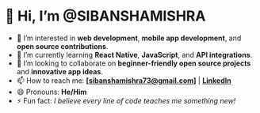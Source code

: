 # 👋 Hi, I’m @SIBANSHAMISHRA

- 👀 I’m interested in **web development**, **mobile app development**, and **open source contributions**.  
- 🌱 I’m currently learning **React Native**, **JavaScript**, and **API integrations**.  
- 💞️ I’m looking to collaborate on **beginner-friendly open source projects** and **innovative app ideas**.  
- 📫 How to reach me: **[sibanshamishra73@gmail.com]** | **[LinkedIn](https://www.linkedin.com/in/sibanshamishra/)**  
- 😄 Pronouns: **He/Him**  
- ⚡ Fun fact: *I believe every line of code teaches me something new!*  


<!---
SIBANSHAMISHRA/SIBANSHAMISHRA is a ✨ special ✨ repository because its `README.md` (this file) appears on your GitHub profile.
You can click the Preview link to take a look at your changes.
--->
